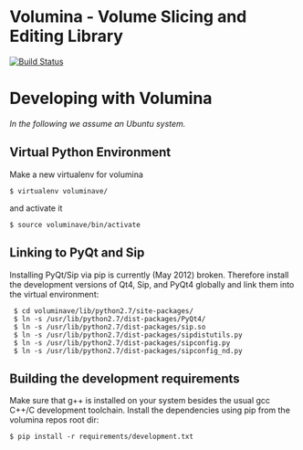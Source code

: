 **Volumina** - Volume Slicing and Editing Library
=============================================

[![Build Status](https://secure.travis-ci.org/Ilastik/volumina.png)](http://travis-ci.org/Ilastik/volumina)


Developing with Volumina
========================

*In the following we assume an Ubuntu system.*

Virtual Python Environment
--------------------------

Make a new virtualenv for volumina

    $ virtualenv voluminave/

and activate it

    $ source voluminave/bin/activate


Linking to PyQt and Sip 
----------------------- 

Installing PyQt/Sip via pip is currently (May 2012) broken. Therefore
install the development versions of Qt4, Sip, and PyQt4 globally and
link them into the virtual environment: 

     $ cd voluminave/lib/python2.7/site-packages/ 
     $ ln -s /usr/lib/python2.7/dist-packages/PyQt4/
     $ ln -s /usr/lib/python2.7/dist-packages/sip.so
     $ ln -s /usr/lib/python2.7/dist-packages/sipdistutils.py
     $ ln -s /usr/lib/python2.7/dist-packages/sipconfig.py
     $ ln -s /usr/lib/python2.7/dist-packages/sipconfig_nd.py


Building the development requirements
-------------------------------------
Make sure that g++ is installed on your system besides the usual gcc C++/C development toolchain.
Install the dependencies using pip from the volumina repos root dir:

    $ pip install -r requirements/development.txt

